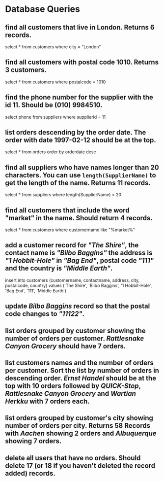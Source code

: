 # Database Queries

## find all customers that live in London. Returns 6 records.
select * from customers where city = "London"

## find all customers with postal code 1010. Returns 3 customers.
select * from customers where postalcode = 1010

## find the phone number for the supplier with the id 11. Should be (010) 9984510.
select phone from suppliers where supplierid = 11

## list orders descending by the order date. The order with date 1997-02-12 should be at the top.
select * from orders order by orderdate desc 

## find all suppliers who have names longer than 20 characters. You can use `length(SupplierName)` to get the length of the name. Returns 11 records.
select * from suppliers where length(SupplierName) > 20

## find all customers that include the word "market" in the name. Should return 4 records.
select * from customers where customername like "%market%"

## add a customer record for _"The Shire"_, the contact name is _"Bilbo Baggins"_ the address is _"1 Hobbit-Hole"_ in _"Bag End"_, postal code _"111"_ and the country is _"Middle Earth"_.
insert into customers (customername, contactname, address, city, postalcode, country) values ('The Shire', 'Bilbo Baggins', '1 Hobbit-Hole', 'Bag End', '111', 'Middle Earth')

## update _Bilbo Baggins_ record so that the postal code changes to _"11122"_.


## list orders grouped by customer showing the number of orders per customer. _Rattlesnake Canyon Grocery_ should have 7 orders.

## list customers names and the number of orders per customer. Sort the list by number of orders in descending order. _Ernst Handel_ should be at the top with 10 orders followed by _QUICK-Stop_, _Rattlesnake Canyon Grocery_ and _Wartian Herkku_ with 7 orders each.

## list orders grouped by customer's city showing number of orders per city. Returns 58 Records with _Aachen_ showing 2 orders and _Albuquerque_ showing 7 orders.

## delete all users that have no orders. Should delete 17 (or 18 if you haven't deleted the record added) records.
